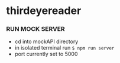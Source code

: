 # thirdeyereader

### RUN MOCK SERVER

- cd into mockAPI directory
- in isolated terminal run `$ npm run server`
- port currently set to 5000
